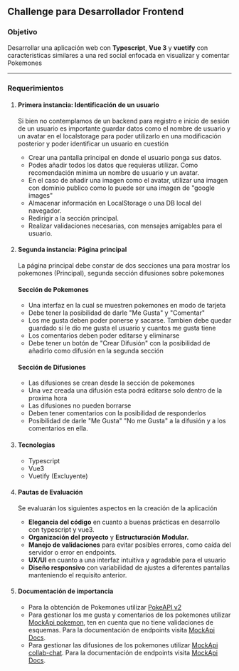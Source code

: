 <h2>Challenge para Desarrollador Frontend</h2>
<aside>
    <h3>Objetivo</h3>
    <p>
        Desarrollar una aplicación web con <strong>Typescript</strong>, <strong>Vue 3</strong> y <strong>vuetify</strong> con caracteristicas similares a una red social enfocada en visualizar y comentar Pokemones
    </p>
</aside>
<hr></hr>
<aside>
    <h3>Requerimientos</h3>
    <ol>
        <li>
            <h4>Primera instancia: Identificación de un usuario</h4>
            <p>Si bien no contemplamos de un backend para registro e inicio de sesión de un usuario es importante guardar datos como el nombre de usuario y un avatar en el localstorage para poder utilizarlo en una modificación posterior y poder identificar un usuario en cuestión</p>
            <ul>
                <li>Crear una pantalla principal en donde el usuario ponga sus datos.</li>
                <li>Podes añadir todos los datos que requieras utilizar. Como recomendación minima un nombre de usuario y un avatar.</li>
                <li>En el caso de añadir una imagen como el avatar, utilizar una imagen con dominio publico como lo puede ser una imagen de "google images"</li>
                <li>Almacenar información en LocalStorage o una DB local del navegador.</li>
                <li>Redirigir a la sección principal.</li>
                <li>Realizar validaciones necesarias, con mensajes amigables para el usuario.</li>
            </ul>
        </li>
        <li>
            <h4>Segunda instancia: Página principal</h4>
            <p>La página principal debe constar de dos secciones una para mostrar los pokemones (Principal), segunda sección difusiones sobre pokemones</p>
            <h4>Sección de Pokemones</h4>
            <ul>
                <li>Una interfaz en la cual se muestren pokemones en modo de tarjeta</li>
                <li>Debe tener la posibilidad de darle "Me Gusta" y "Comentar"</li>
                <li>Los me gusta deben poder ponerse y sacarse. Tambien debe quedar guardado si le dio me gusta el usuario y cuantos me gusta tiene</li>
                <li>Los comentarios deben poder editarse y eliminarse</li>
                <li>Debe tener un botón de "Crear Difusión" con la posibilidad de añadirlo como difusión en la segunda sección</li>
            </ul>
            <h4>Sección de Difusiones</h4>
            <ul>
                <li>Las difusiones se crean desde la sección de pokemones</li>
                <li>Una vez creada una difusión esta podrá editarse solo dentro de la proxima hora</li>
                <li>Las difusiones no pueden borrarse</li>
                <li>Deben tener comentarios con la posibilidad de responderlos</li>
                <li>Posibilidad de darle "Me Gusta" "No me Gusta" a la difusión y a los comentarios en ella.</li>
            </ul>
        </li>
        <li>
            <h4>Tecnologías</h4>
            <ul>
                <li>Typescript</li>
                <li>Vue3</li>
                <li>Vuetify (Excluyente)</li>
            </ul>
        </li>
        <li>
            <h4>Pautas de Evaluación</h4>
            <p>Se evaluarán los siguientes aspectos en la creación de la aplicación</p>
            <ul>
                <li>
                    <strong>Elegancia del código</strong> en cuanto a buenas prácticas en desarrollo con typescript y vue3.
                </li>
                <li>
                    <strong>Organización del proyecto</strong> y <strong>Estructuración Modular.</strong>
                </li>
                <li>
                    <strong>Manejo de validaciones</strong> para evitar posibles errores, como caída del servidor o error en endpoints.
                </li>
                <li>
                    <strong>UX/UI</strong> en cuanto a una interfaz intuitiva y agradable para el usuario
                </li>
                <li>
                    <strong>Diseño responsivo</strong> con variabilidad de ajustes a diferentes pantallas manteniendo el requisito anterior.
                </li>
            </ul>
        </li>
        <li>
            <h4>Documentación de importancia</h4>
            <ul>
                <li>
                    Para la obtención de Pokemones utilizar <a href="https://pokeapi.co/">PokeAPI v2</a>
                </li>
                <li>
                    Para gestionar los me gusta y comentarios de los pokemones utilizar
                    <a href="https://67d81f029d5e3a10152d7c98.mockapi.io/api/v1/pokemon">MockApi pokemon</a>, ten en cuenta que no tiene validaciones de esquemas. Para la documentación de endpoints visita <a href="https://github.com/mockapi-io/docs/wiki/Quick-start-guide">MockApi Docs</a>.
                </li>
                <li>
                    Para gestionar las difusiones de los pokemones utilizar <a href="https://67d81f029d5e3a10152d7c98.mockapi.io/api/v1/collab-chat">MockApi collab-chat</a>. Para la documentación de endpoints visita <a href="https://github.com/mockapi-io/docs/wiki/Quick-start-guide">MockApi Docs</a>.
                </li>
            </ul>
        </li>
    </ol>
</aside>